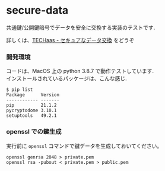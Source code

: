 # secure-data

共通鍵/公開鍵暗号でデータを安全に交換する実装のテストです.

詳しくは、[TECHaas - セキュアなデータ交換](http://localhost:1313/post/secure-communication/) をどうぞ

### 開発環境

コードは、MacOS 上の python 3.8.7 で動作テストしています. \
インストールされているパッケージは、こんな感じ.

```
$ pip list
Package      Version
------------ -------
pip          21.1.2
pycryptodome 3.10.1
setuptools   49.2.1
```

### openssl での鍵生成

実行前に `openssl` コマンドで鍵データを生成しておいてください。

```
openssl genrsa 2048 > private.pem
openssl rsa -pubout < private.pem > public.pem
```

